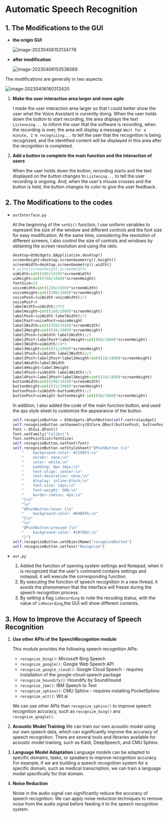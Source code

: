 # Automatic Speech Recognition

## 1. The Modifications to the GUI

- **the origin GUI**

  ![image-20230406153134778](https://raw.githubusercontent.com/luxingzhi27/picture/main/image-20230406153134778.png)
  
- **after modification**

  ![image-20230406153538069](https://raw.githubusercontent.com/luxingzhi27/picture/main/image-20230406153538069.png)

The modifications are generally in two aspects:

  ![image-20230406160312420](https://raw.githubusercontent.com/luxingzhi27/picture/main/image-20230406160312420.png)

1. **Make the user interaction area larger and more agile**

    I made the user interaction area larger so that I could better show the user what the Voice Assistant is currently doing. When the user holds down the button to start recording, the area displays the text `Listenning...` to inform the user that the software is recording, when the recording is over, the area will display a message `Wait for a minute, I'm recognizing...` to tell the user that the recognition is being recognized, and the identified content will be displayed in this area after the recognition is completed.
  
2. **Add a button to complete the main function and the interaction of users**
  
     When the user holds down the button, recording starts and the text displayed on the button changes to `Listening...` to tell the user recording is ongoing. And, when the user's mouse crosses and the button is held, the button changes its color to give the user feedback.

## 2. The Modifications to the codes

- `asrInterface.py`

  At the beginning of the `setUi()` function, I use uniform variables to represent the size of the window and different controls and the font size for easy modification. At the same time, considering the resolution of different screens, I also control the size of controls and windows by obtaining the screen resolution and using the ratio.

  ```python
  desktop=QtWidgets.QApplication.desktop()
  screenHeight=desktop.screenGeometry().height()
  screenWidth=desktop.screenGeometry().width()
  # print(screenHeight,screenWidth)
  uiWidth=int((500/1920)*screenWidth)
  uiHeight=int((700/1080)*screenHeight)
  fontSize=13
  voiceWidth=int((250/1920)*screenWidth)
  voiceHeight=int((200/1080)*screenHeight)
  voicePosX=(uiWidth-voiceWidth)//2
  voicePosY=0
  labelWidth=uiWidth//3*2
  labelHeight=int((160/1080)*screenHeight)
  labelPosX=(uiWidth-labelWidth)//2
  labelPosY=voicePosY+voiceHeight
  label2Width=int((350/1920)*screenWidth)
  label2Height=int((30/1080)*screenHeight)
  label2PosX=(uiWidth-label2Width)//2
  label2PosY=labelPosY+labelHeight+int((80/1080)*screenHeight)
  label3Width=uiWidth//4*3
  label3Height=int((51/1080)*screenHeight)
  label3PosX=(uiWidth-label3Width)//2
  label3PosY=label2PosY+label2Height+int((10/1080)*screenHeight)
  label4Width=label3Width
  label4Height=label3Height
  label4PosX=(uiWidth-label4Width)//2
  label4PosY=label3PosY+label3Height+int((10/1080)*screenHeight)
  buttonWidth=int((200/1920)*screenWidth)
  buttonHeight=int((31/1080)*screenHeight)
  buttonPosX=(uiWidth-buttonWidth)//2
  buttonPosY=uiHeight-buttonHeight-int((40/1080)*screenHeight)
  ```

  In addition, I also added the code of the main function button, and used the qss style sheet to customize the appearance of the button.

  ```python
  self.recognizeButton = QtWidgets.QPushButton(self.centralwidget)
  self.recognizeButton.setGeometry(QtCore.QRect(buttonPosX, buttonPosY, buttonWidth, buttonHeight))
  font = QtGui.QFont()
  font.setFamily("Calibri")
  font.setPointSize(fontSize)
  self.recognizeButton.setFont(font)
  self.recognizeButton.setStyleSheet("QPushButton {\n"
      "    background-color: #2196F3;\n"
      "    border: none;\n"
      "    color: white;\n"
      "    padding: 8px 16px;\n"
      "    text-align: center;\n"
      "    text-decoration: none;\n"
      "    display: inline-block;\n"
      "    font-size: 14px;\n"
      "    font-weight: 500;\n"
      "    border-radius: 4px;\n"
      "}\n"
      "\n"
      "QPushButton:hover {\n"
      "    background-color: #64B5F6;\n"
      "}\n"
      "\n"
      "QPushButton:pressed {\n"
      "    background-color: #1976D2;\n"
      "}")
  self.recognizeButton.setObjectName("recognizeButton")
  self.recognizeButton.setText("Recognize")
  ```
  
- `asr.py`

  1. Added the function of opening system settings and Notepad, when it is recognized that the user's command contains settings and notepad, it will execute the corresponding function.
  2. By executing the function of speech recognition in a new thread, it avoids the phenomenon that the interface will freeze during the speech recognition process.
  3. By setting a flag `isRecording` to note the recoding status, with the value of `isRecording`,the GUI will show different contents.

## 3. How to Improve the Accuracy of Speech Recognition

1. **Use other APIs of the SpeechRecogniton module**

   This module provides the following speech recognition APIs:

   - `recognize_bing()`: Microsoft Bing Speech
   - `recognize_google()`: Google Web Speech API
   - `recognize_google_cloud()`: Google Cloud Speech - requires installation of the google-cloud-speech package
   - `recognize_houndify()`: Houndify by SoundHound
   - `recognize_ibm()`: IBM Speech to Text
   - `recognize_sphinx()`: CMU Sphinx - requires installing PocketSphinx
   - `recognize_wit()`: Wit.ai

   We can use other APIs than `recognize_sphinx()` to improve speech recognition accuracy, such as `recognize_bing()` ans `recognize_google()`.

2. **Acoustic Model Training**
   We can train our own acoustic model using our own speech data, which can significantly improve the accuracy of speech recognition. There are several tools and libraries available for acoustic model training, such as Kaldi, DeepSpeech, and CMU Sphinx.

3. **Language Model Adaptation**
   Language models can be adapted to specific domains, tasks, or speakers to improve recognition accuracy. For example, if we are building a speech recognition system for a specific domain, such as medical transcription, we can train a language model specifically for that domain.

4. **Noise Reduction**

   Noise in the audio signal can significantly reduce the accuracy of speech recognition. We can apply noise reduction techniques to remove noise from the audio signal before feeding it to the speech recognition system.



